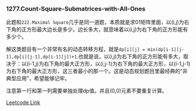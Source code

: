 ### 1277.Count-Square-Submatrices-with-All-Ones

此题和```222.Maximal Square```几乎是同一道题，本质就是求01矩阵里面，以(i,j)为右下角的正方形最大边长是多少。边长多大，就意味着以(i,j)为右下角的正方形能有多少个。

解这类题目有一个非常有名的动态转移方程，就是```dp[i][j] = min(dp[i-1][j-1],dp[i][j-1],dp[i-1][j])+1```.也就是说，以(i,j)为右下角的正方形能有多大，取决于：以(i-1,j)为右下角的最大正方形，以(i,j-1)为右下角的最大正方形，以(i-1,j-1)为右下角的最大正方形，这三者最小的那一个。这是动态规划题目里最经典的“非典型应用”，希望能够记牢。

注意第一行和第一列需要单独处理dp值。并且(0,0)元素不要重复计算。


[Leetcode Link](https://leetcode.com/problems/count-square-submatrices-with-all-ones)